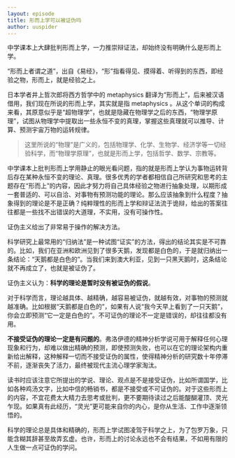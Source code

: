 ```yaml
---
layout: episode
title: 形而上学可以被证伪吗
author: uuspider
---
```

中学课本上大肆批判形而上学，一力推崇辩证法，却始终没有明确什么是形而上学。

“形而上者谓之道”，出自《易经》，“形”指看得见、摸得着、听得到的东西，即经验之物，形而上，就是经验之上。

日本学者井上哲次郎将西方哲学中的 metaphysics 翻译为“形而上”，后来被汉语借用，我们现在所说的形而上学，其实就是指 metaphysics 。从这个单词的构成来看，其原意似乎是“超物理学”，也就是隐藏在物理学之后的东西，“物理学原理”，试图从物理学中提取出一些永恒不变的真理，掌握这些真理就可以推导、计算、预测宇宙万物的运转规律。

>这里所说的“物理”是广义的，包括物理学、化学、生物学、经济学等一切经验科学，而“物理学原理”，也就是形而上学，包括哲学、数学、宗教等。

中学课本上批判形而上学用静止的眼光看问题，指的就是形而上学认为事物运转背后存在某种永恒不变的理论、真理。很多优秀的学者都相信自己所研究和思考的主题存在“形而上”的内容，因此才努力将自己具体经验之物进行抽象处理，以期形成一套普适的、可以自洽、对事物有预测功能的理论。那么应该抽象到什么程度？抽象得到的理论是不是正确？纯粹理性的形而上学和辩证法流于诡辩，给出的答案往往都是一些找不出错误的大道理，不实用，没有可操作性。

证伪主义给出了非常易于操作的解决方法。

科学研究上最常用的“归纳法”是一种试图“证实”的方法，得出的结论其实是不可靠的。比如，我们在亚洲和欧洲见到了很多天鹅，发现都是白色的，于是就归纳出一条结论：“天鹅都是白色的”。当我们来到澳大利亚，见到一只黑天鹅时，这条结论就不再成立了，也就是被证伪了。

证伪主义认为：**科学的理论是暂时没有被证伪的假说**。

对于科学而言，理论越具体、越精确，越容易被证伪，就越有效，对事物的预测就越准确。比如根据“天鹅都是白色的”，如果有人说“我今天早上看到了一只天鹅”，你会立即预测“它一定是白色的”。不可证伪的理论不一定是错误的，却往往都没有用。

**不接受证伪的理论一定是有问题的**。弗洛伊德的精神分析学说可用于解释任何心理现象和行为，却难以做出精确的预测，即使预测失败，也可以在它的理论架构内重新给出解释，这种解释一切而不接受证伪的属性，使得精神分析的研究数十年停滞不前，逐渐丧失了活力，最终被现代主流心理学家淘汰。

读书时应该注意它所提出的学说、理论、观点是不是接受证伪，比如所谓国学，比如各种鸡汤文字，比如中信的畅销书，都是不接受或不可证伪的。对于这些形而上的内容，不宜花费太大精力去思考或批判，更不要期待读过之后能醍醐灌顶、灵光乍现。如果真有此经历，“灵光”更可能来自你的内心，是你从生活、工作中逐渐领悟的。

科学的理论总是具体和精确的，形而上学试图凌驾于科学之上，为了包罗万象，只能含糊其辞甚至故弄玄虚。也许，形而上的讨论永远也不会有结果，不如用有限的人生做一点可证伪的学问。

